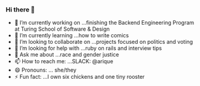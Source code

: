 ### Hi there 👋

- 🔭 I’m currently working on ...finishing the Backend Engineering Program at Turing School of Software & Design
- 🌱 I’m currently learning ...how to write comics
- 👯 I’m looking to collaborate on ...projects focused on politics and voting
- 🤔 I’m looking for help with ...ruby on rails and interview tips
- 💬 Ask me about ...race and gender justice
- 📫 How to reach me: ...SLACK: @arique
- 😄 Pronouns: ... she/they
- ⚡ Fun fact: ...I own six chickens and one tiny rooster

